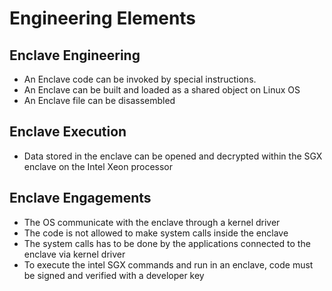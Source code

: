 # Engineering Elements

## Enclave Engineering
- An Enclave code can be invoked by special instructions.
- An Enclave can be built and loaded as a shared object on Linux OS
- An Enclave file can be disassembled

## Enclave Execution
- Data stored in the enclave can be opened and decrypted within the SGX enclave on the Intel Xeon processor

## Enclave Engagements
- The OS communicate with the enclave through a kernel driver 
- The code is not allowed to make system calls inside the enclave
- The system calls has to be done by the applications connected to the enclave via kernel driver
- To execute the intel SGX commands and run in an enclave, code must be signed and verified with a developer key

## 
